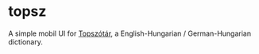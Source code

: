# topsz

A simple mobil UI for [Topszótár](https://topszotar.hu/), a English-Hungarian / German-Hungarian dictionary.
